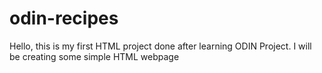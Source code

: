 # odin-recipes
Hello, this is my first HTML project done after learning ODIN Project.
I will be creating some simple HTML webpage